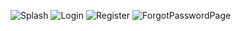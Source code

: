 
![Splash](https://user-images.githubusercontent.com/101592634/232333689-6c406997-c29e-4773-a1cd-16f72389cbb2.png) ![Login](https://user-images.githubusercontent.com/101592634/232333698-118fe85b-c5bf-4140-8e91-182af9b25efd.png) ![Register](https://user-images.githubusercontent.com/101592634/232333701-5ba88135-8435-4c5f-af8b-09c03389f4b5.png) ![ForgotPasswordPage](https://user-images.githubusercontent.com/101592634/232333801-93cffc5f-833e-4fc2-ac65-dd34209ae80d.png)








